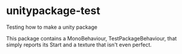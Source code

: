 # unitypackage-test
Testing how to make a unity package

This package contains a MonoBehaviour, TestPackageBehaviour, that simply reports its Start and a texture that isn't even perfect.
